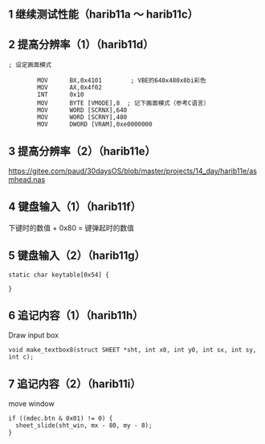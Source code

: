 ## 1 继续测试性能（harib11a ～ harib11c）




## 2 提高分辨率（1）（harib11d）
```
; 设定画面模式

        MOV      BX,0x4101        ; VBE的640x480x8bi彩色
        MOV      AX,0x4f02
        INT      0x10
        MOV      BYTE [VMODE],8  ; 记下画面模式（参考C语言）
        MOV      WORD [SCRNX],640
        MOV      WORD [SCRNY],480
        MOV      DWORD [VRAM],0xe0000000
```

## 3 提高分辨率（2）（harib11e）
https://gitee.com/paud/30daysOS/blob/master/projects/14_day/harib11e/asmhead.nas

## 4 键盘输入（1）（harib11f）

下键时的数值 + 0x80 = 键弹起时的数值

## 5 键盘输入（2）（harib11g）
```
static char keytable[0x54] {

}
```

## 6 追记内容（1）（harib11h）
Draw input box
```
void make_textbox8(struct SHEET *sht, int x0, int y0, int sx, int sy, int c);
```


## 7 追记内容（2）（harib11i）
move window
```
if ((mdec.btn & 0x01) != 0) {
  sheet_slide(sht_win, mx - 80, my - 8);
}
```